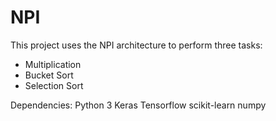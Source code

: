 # NPI

This project uses the NPI architecture to perform three tasks:
- Multiplication
- Bucket Sort 
- Selection Sort

Dependencies:
Python 3
Keras
Tensorflow
scikit-learn
numpy
